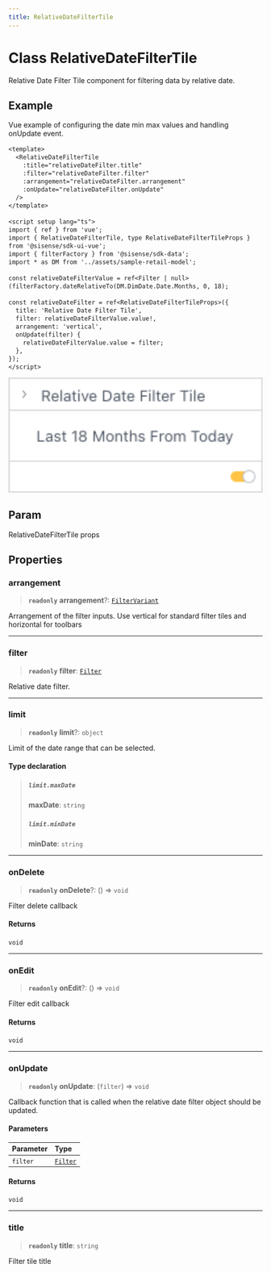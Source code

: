 ```yaml
---
title: RelativeDateFilterTile
---
```


# Class RelativeDateFilterTile

Relative Date Filter Tile component for filtering data by relative date.

## Example

Vue example of configuring the date min max values and handling onUpdate event.
```vue
<template>
  <RelativeDateFilterTile
    :title="relativeDateFilter.title"
    :filter="relativeDateFilter.filter"
    :arrangement="relativeDateFilter.arrangement"
    :onUpdate="relativeDateFilter.onUpdate"
  />
</template>

<script setup lang="ts">
import { ref } from 'vue';
import { RelativeDateFilterTile, type RelativeDateFilterTileProps } from '@sisense/sdk-ui-vue';
import { filterFactory } from '@sisense/sdk-data';
import * as DM from '../assets/sample-retail-model';

const relativeDateFilterValue = ref<Filter | null>(filterFactory.dateRelativeTo(DM.DimDate.Date.Months, 0, 18);

const relativeDateFilter = ref<RelativeDateFilterTileProps>({
  title: 'Relative Date Filter Tile',
  filter: relativeDateFilterValue.value!,
  arrangement: 'vertical',
  onUpdate(filter) {
    relativeDateFilterValue.value = filter;
  },
});
</script>
```
<img src="../../../img/vue-relative-date-filter-tile-example.png" width="800px" />

## Param

RelativeDateFilterTile props

## Properties

### arrangement

> **`readonly`** **arrangement**?: [`FilterVariant`](../type-aliases/type-alias.FilterVariant.md)

Arrangement of the filter inputs. Use vertical for standard filter tiles and horizontal for toolbars

***

### filter

> **`readonly`** **filter**: [`Filter`](../../sdk-data/interfaces/interface.Filter.md)

Relative date filter.

***

### limit

> **`readonly`** **limit**?: `object`

Limit of the date range that can be selected.

#### Type declaration

> ##### `limit.maxDate`
>
> **maxDate**: `string`
>
> ##### `limit.minDate`
>
> **minDate**: `string`
>
>

***

### onDelete

> **`readonly`** **onDelete**?: () => `void`

Filter delete callback

#### Returns

`void`

***

### onEdit

> **`readonly`** **onEdit**?: () => `void`

Filter edit callback

#### Returns

`void`

***

### onUpdate

> **`readonly`** **onUpdate**: (`filter`) => `void`

Callback function that is called when the relative date filter object should be updated.

#### Parameters

| Parameter | Type |
| :------ | :------ |
| `filter` | [`Filter`](../../sdk-data/interfaces/interface.Filter.md) |

#### Returns

`void`

***

### title

> **`readonly`** **title**: `string`

Filter tile title

